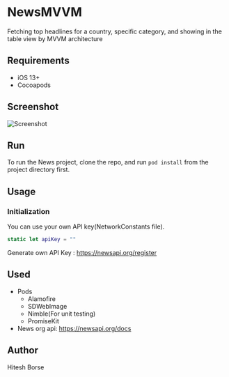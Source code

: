 # NewsMVVM
Fetching top headlines for a country, specific category, and showing in the table view by MVVM architecture

## Requirements
- iOS 13+
- Cocoapods

## Screenshot
![Screenshot](https://user-images.githubusercontent.com/6498031/185146492-33ff6833-2cb3-4944-9344-236a3dac3aeb.png)

## Run
To run the News project, clone the repo, and run ```pod install``` from the project directory first.

## Usage
### Initialization 
You can use your own API key(NetworkConstants file).
```swift
static let apiKey = ""
```
Generate own API Key : https://newsapi.org/register

## Used
- Pods
    - Alamofire
    - SDWebImage
    - Nimble(For unit testing)
    - PromiseKit
- News org api: https://newsapi.org/docs

## Author
Hitesh Borse

